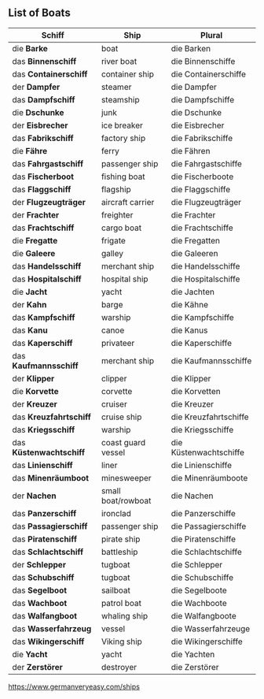 ## List of Boats

| Schiff                    | Ship               | Plural                 |
| ------------------------- | ------------------ | ---------------------- |
| die **Barke**             | boat               | die Barken             |
| das **Binnenschiff**      | river boat         | die Binnenschiffe      |
| das **Containerschiff**   | container ship     | die Containerschiffe   |
| der **Dampfer**           | steamer            | die Dampfer            |
| das **Dampfschiff**       | steamship          | die Dampfschiffe       |
| die **Dschunke**          | junk               | die Dschunke           |
| der **Eisbrecher**        | ice breaker        | die Eisbrecher         |
| das **Fabrikschiff**      | factory ship       | die Fabrikschiffe      |
| die **Fähre**             | ferry              | die Fähren             |
| das **Fahrgastschiff**    | passenger ship     | die Fahrgastschiffe    |
| das **Fischerboot**       | fishing boat       | die Fischerboote       |
| das **Flaggschiff**       | flagship           | die Flaggschiffe       |
| der **Flugzeugträger**    | aircraft carrier   | die Flugzeugträger     |
| der **Frachter**          | freighter          | die Frachter           |
| das **Frachtschiff**      | cargo boat         | die Frachtschiffe      |
| die **Fregatte**          | frigate            | die Fregatten          |
| die **Galeere**           | galley             | die Galeeren           |
| das **Handelsschiff**     | merchant ship      | die Handelsschiffe     |
| das **Hospitalschiff**    | hospital ship      | die Hospitalschiffe    |
| die **Jacht**             | yacht              | die Jachten            |
| der **Kahn**              | barge              | die Kähne              |
| das **Kampfschiff**       | warship            | die Kampfschiffe       |
| das **Kanu**              | canoe              | die Kanus              |
| das **Kaperschiff**       | privateer          | die Kaperschiffe       |
| das **Kaufmannsschiff**   | merchant ship      | die Kaufmannsschiffe   |
| der **Klipper**           | clipper            | die Klipper            |
| die **Korvette**          | corvette           | die Korvetten          |
| der **Kreuzer**           | cruiser            | die Kreuzer            |
| das **Kreuzfahrtschiff**  | cruise ship        | die Kreuzfahrtschiffe  |
| das **Kriegsschiff**      | warship            | die Kriegsschiffe      |
| das **Küstenwachtschiff** | coast guard vessel | die Küstenwachtschiffe |
| das **Linienschiff**      | liner              | die Linienschiffe      |
| das **Minenräumboot**     | minesweeper        | die Minenräumboote     |
| der **Nachen**            | small boat/rowboat | die Nachen             |
| das **Panzerschiff**      | ironclad           | die Panzerschiffe      |
| das **Passagierschiff**   | passenger ship     | die Passagierschiffe   |
| das **Piratenschiff**     | pirate ship        | die Piratenschiffe     |
| das **Schlachtschiff**    | battleship         | die Schlachtschiffe    |
| der **Schlepper**         | tugboat            | die Schlepper          |
| das **Schubschiff**       | tugboat            | die Schubschiffe       |
| das **Segelboot**         | sailboat           | die Segelboote         |
| das **Wachboot**          | patrol boat        | die Wachboote          |
| das **Walfangboot**       | whaling ship       | die Walfangboote       |
| das **Wasserfahrzeug**    | vessel             | die Wasserfahrzeuge    |
| das **Wikingerschiff**    | Viking ship        | die Wikingerschiffe    |
| die **Yacht**             | yacht              | die Yachten            |
| der **Zerstörer**         | destroyer          | die Zerstörer          |



https://www.germanveryeasy.com/ships

